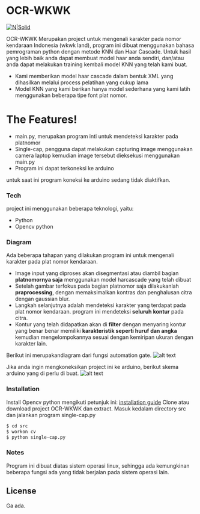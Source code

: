 # OCR-WKWK
[![N|Solid](https://cldup.com/dTxpPi9lDf.thumb.png)](https://nodesource.com/products/nsolid)



OCR-WKWK Merupakan project untuk mengenali karakter pada nomor kendaraan Indonesia (wkwk land), program ini dibuat menggunakan bahasa pemrograman python dengan metode KNN dan Haar Cascade. Untuk hasil yang lebih baik anda dapat membuat model haar anda sendiri, dan/atau anda dapat melakukan training kembali model KNN yang telah kami buat. 

  - Kami memberikan model haar cascade dalam bentuk XML yang dihasilkan melalui process pelatihan yang cukup lama
  - Model KNN yang kami berikan hanya model sederhana yang kami latih menggunakan beberapa tipe font plat nomor. 

# The Features!
  - main.py, merupakan program inti untuk mendeteksi karakter pada platnomor
  - Single-cap, pengguna dapat melakukan capturing image menggunakan camera laptop kemudian image tersebut dieksekusi menggunakan main.py
  - Program ini dapat terkoneksi ke arduino 


untuk saat ini program koneksi ke arduino sedang tidak diaktifkan.



### Tech

project ini menggunakan beberapa teknologi, yaitu:

* Python 
* Opencv python 

### Diagram

Ada beberapa tahapan yang dilakukan program ini untuk mengenali karakter pada plat nomor kendaraan.
[](http://i1250.photobucket.com/albums/hh532/qwense/Alur%20OCR_zpsxhx7su2w.jpg)

* Image input yang diproses akan disegmentasi atau diambil bagian **platnomornya saja** menggunakan model harcascade yang telah dibuat
* Setelah gambar terfokus pada bagian platnomor saja dilakukanlah **praprocessing**, dengan memaksimalkan kontras dan penghalusan citra dengan gaussian blur.
* Langkah selanjutnya adalah mendeteksi karakter yang terdapat pada plat nomor kendaraan. program ini mendeteksi **seluruh kontur** pada citra.
* Kontur yang telah didapatkan akan di **filter** dengan menyaring kontur yang benar benar memiliki **karakteristik seperti huruf dan angka** kemudian mengelompokannya sesuai dengan kemiripan ukuran dengan karakter lain.

Berikut ini merupakandiagram dari fungsi automation gate.
![alt text](http://i1250.photobucket.com/albums/hh532/qwense/Alur%20Gate%20Automization_zpslzhzepyo.jpg)

Jika anda ingin mengkoneksikan project ini ke arduino, berikut skema arduino yang di perlu di buat.
![alt text](http://i1250.photobucket.com/albums/hh532/qwense/Skema%20arduino_zpsj9wrke9m.png)
### Installation


Install Opencv python mengikuti petunjuk ini:
[installation guide](https://www.pyimagesearch.com/2015/06/22/install-opencv-3-0-and-python-2-7-on-ubuntu/)
Clone atau download project OCR-WKWK dan extract.
Masuk kedalam directory src dan jalankan program single-cap.py
```sh
$ cd src
$ workon cv
$ python single-cap.py
```

### Notes
Program ini dibuat diatas sistem operasi linux, sehingga ada kemungkinan beberapa fungsi ada yang tidak berjalan pada sistem operasi lain. 

License
----

Ga ada.


